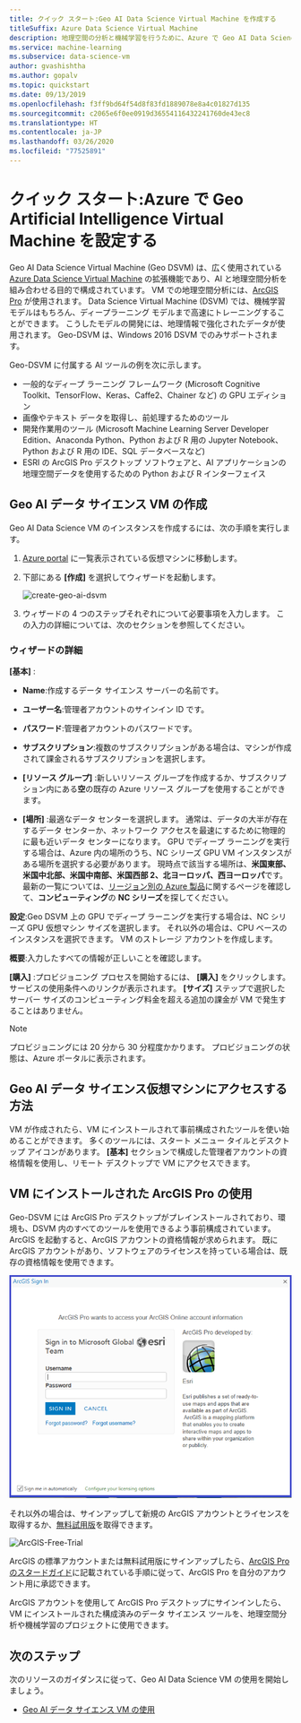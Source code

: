 ```yaml
---
title: クイック スタート:Geo AI Data Science Virtual Machine を作成する
titleSuffix: Azure Data Science Virtual Machine
description: 地理空間の分析と機械学習を行うために、Azure で Geo AI Data Science Virtual Machine を構成および作成します。
ms.service: machine-learning
ms.subservice: data-science-vm
author: gvashishtha
ms.author: gopalv
ms.topic: quickstart
ms.date: 09/13/2019
ms.openlocfilehash: f3ff9bd64f54d8f83fd1889078e8a4c01827d135
ms.sourcegitcommit: c2065e6f0ee0919d36554116432241760de43ec8
ms.translationtype: HT
ms.contentlocale: ja-JP
ms.lasthandoff: 03/26/2020
ms.locfileid: "77525891"
---
```

# <a name="quickstart-set-up-a-geo-artificial-intelligence-virtual-machine-on-azure"></a>クイック スタート:Azure で Geo Artificial Intelligence Virtual Machine を設定する 

Geo AI Data Science Virtual Machine (Geo DSVM) は、広く使用されている [Azure Data Science Virtual Machine](https://aka.ms/dsvm) の拡張機能であり、AI と地理空間分析を組み合わせる目的で構成されています。 VM での地理空間分析には、[ArcGIS Pro](https://www.arcgis.com/features/index.html) が使用されます。 Data Science Virtual Machine (DSVM) では、機械学習モデルはもちろん、ディープラーニング モデルまで高速にトレーニングすることができます。 こうしたモデルの開発には、地理情報で強化されたデータが使用されます。 Geo-DSVM は、Windows 2016 DSVM でのみサポートされます。 

Geo-DSVM に付属する AI ツールの例を次に示します。

- 一般的なディープ ラーニング フレームワーク (Microsoft Cognitive Toolkit、TensorFlow、Keras、Caffe2、Chainer など) の GPU エディション
- 画像やテキスト データを取得し、前処理するためのツール
- 開発作業用のツール (Microsoft Machine Learning Server Developer Edition、Anaconda Python、Python および R 用の Jupyter Notebook、Python および R 用の IDE、SQL データベースなど)
- ESRI の ArcGIS Pro デスクトップ ソフトウェアと、AI アプリケーションの地理空間データを使用するための Python および R インターフェイス
 

## <a name="create-your-geo-ai-data-science-vm"></a>Geo AI データ サイエンス VM の作成

Geo AI Data Science VM のインスタンスを作成するには、次の手順を実行します。

1. [Azure portal](https://ms.portal.azure.com/#create/microsoft-ads.geodsvmwindows) に一覧表示されている仮想マシンに移動します。
1. 下部にある **[作成]** を選択してウィザードを起動します。

   ![create-geo-ai-dsvm](./media/provision-geo-ai-dsvm/Create-Geo-AI.png)

1. ウィザードの 4 つのステップそれぞれについて必要事項を入力します。 この入力の詳細については、次のセクションを参照してください。

### <a name="wizard-details"></a>ウィザードの詳細 ###

**[基本]** :

- **Name**:作成するデータ サイエンス サーバーの名前です。
    
- **ユーザー名**:管理者アカウントのサインイン ID です。
    
- **パスワード**:管理者アカウントのパスワードです。
    
- **サブスクリプション**:複数のサブスクリプションがある場合は、マシンが作成されて課金されるサブスクリプションを選択します。
    
- **[リソース グループ]** :新しいリソース グループを作成するか、サブスクリプション内にある**空**の既存の Azure リソース グループを使用することができます。
    
- **[場所]** :最適なデータ センターを選択します。 通常は、データの大半が存在するデータ センターか、ネットワーク アクセスを最速にするために物理的に最も近いデータ センターになります。 GPU でディープ ラーニングを実行する場合は、Azure 内の場所のうち、NC シリーズ GPU VM インスタンスがある場所を選択する必要があります。 現時点で該当する場所は、**米国東部、米国中北部、米国中南部、米国西部 2、北ヨーロッパ、西ヨーロッパ**です。 最新の一覧については、[リージョン別の Azure 製品](https://azure.microsoft.com/regions/services/)に関するページを確認して、**コンピューティング**の **NC シリーズ**を探してください。 
    
    
**設定**:Geo DSVM 上の GPU でディープ ラーニングを実行する場合は、NC シリーズ GPU 仮想マシン サイズを選択します。 それ以外の場合は、CPU ベースのインスタンスを選択できます。 VM のストレージ アカウントを作成します。 
       
**概要**:入力したすべての情報が正しいことを確認します。
    
**[購入]** :プロビジョニング プロセスを開始するには、 **[購入]** をクリックします。 サービスの使用条件へのリンクが表示されます。 **[サイズ]** ステップで選択したサーバー サイズのコンピューティング料金を超える追加の課金が VM で発生することはありません。 
 
 >[!NOTE]
 > プロビジョニングには 20 分から 30 分程度かかります。 プロビジョニングの状態は、Azure ポータルに表示されます。

 
## <a name="how-to-access-the-geo-ai-data-science-virtual-machine"></a>Geo AI データ サイエンス仮想マシンにアクセスする方法

 VM が作成されたら、VM にインストールされて事前構成されたツールを使い始めることができます。 多くのツールには、スタート メニュー タイルとデスクトップ アイコンがあります。 **[基本]** セクションで構成した管理者アカウントの資格情報を使用し、リモート デスクトップで VM にアクセスできます。

 
## <a name="using-arcgis-pro-installed-in-the-vm"></a>VM にインストールされた ArcGIS Pro の使用

Geo-DSVM には ArcGIS Pro デスクトップがプレインストールされており、環境も、DSVM 内のすべてのツールを使用できるよう事前構成されています。 ArcGIS を起動すると、ArcGIS アカウントの資格情報が求められます。 既に ArcGIS アカウントがあり、ソフトウェアのライセンスを持っている場合は、既存の資格情報を使用できます。  

![Arc-GIS-Logon](./media/provision-geo-ai-dsvm/ArcGISLogon.png)

それ以外の場合は、サインアップして新規の ArcGIS アカウントとライセンスを取得するか、[無料試用版](https://www.arcgis.com/features/free-trial.html)を取得できます。 

![ArcGIS-Free-Trial](./media/provision-geo-ai-dsvm/ArcGIS-Free-Trial.png)

ArcGIS の標準アカウントまたは無料試用版にサインアップしたら、[ArcGIS Pro のスタードガイド](https://www.esri.com/library/brochures/getting-started-with-arcgis-pro.pdf)に記載されている手順に従って、ArcGIS Pro を自分のアカウント用に承認できます。

ArcGIS アカウントを使用して ArcGIS Pro デスクトップにサインインしたら、VM にインストールされた構成済みのデータ サイエンス ツールを、地理空間分析や機械学習のプロジェクトに使用できます。

## <a name="next-steps"></a>次のステップ

次のリソースのガイダンスに従って、Geo AI Data Science VM の使用を開始しましょう。

* [Geo AI データ サイエンス VM の使用](use-geo-ai-dsvm.md)
